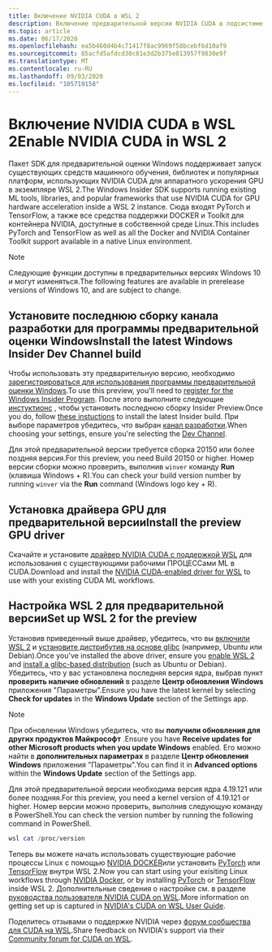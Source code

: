 ```yaml
---
title: Включение NVIDIA CUDA в WSL 2
description: Включение предварительной версии NVIDIA CUDA в подсистеме Windows для Linux
ms.topic: article
ms.date: 06/17/2020
ms.openlocfilehash: ea5b460d4b4c71417f8ac9969f58bcebf6d10af9
ms.sourcegitcommit: 85acfd5afdcd30c81e3d2b375e813957f9830e9f
ms.translationtype: MT
ms.contentlocale: ru-RU
ms.lasthandoff: 09/03/2020
ms.locfileid: "105719158"
---
```

# <a name="enable-nvidia-cuda-in-wsl-2"></a><span data-ttu-id="01ec7-103">Включение NVIDIA CUDA в WSL 2</span><span class="sxs-lookup"><span data-stu-id="01ec7-103">Enable NVIDIA CUDA in WSL 2</span></span>

<span data-ttu-id="01ec7-104">Пакет SDK для предварительной оценки Windows поддерживает запуск существующих средств машинного обучения, библиотек и популярных платформ, использующих NVIDIA CUDA для аппаратного ускорения GPU в экземпляре WSL 2.</span><span class="sxs-lookup"><span data-stu-id="01ec7-104">The Windows Insider SDK supports running existing ML tools, libraries, and popular frameworks that use NVIDIA CUDA for GPU hardware acceleration inside a WSL 2 instance.</span></span> <span data-ttu-id="01ec7-105">Сюда входят PyTorch и TensorFlow, а также все средства поддержки DOCKER и Toolkit для контейнера NVIDIA, доступные в собственной среде Linux.</span><span class="sxs-lookup"><span data-stu-id="01ec7-105">This includes PyTorch and TensorFlow as well as all the Docker and NVIDIA Container Toolkit support available in a native Linux environment.</span></span> 

> [!NOTE]
> <span data-ttu-id="01ec7-106">Следующие функции доступны в предварительных версиях Windows 10 и могут изменяться.</span><span class="sxs-lookup"><span data-stu-id="01ec7-106">The following features are available in prerelease versions of Windows 10, and are subject to change.</span></span>

## <a name="install-the-latest-windows-insider-dev-channel-build"></a><span data-ttu-id="01ec7-107">Установите последнюю сборку канала разработки для программы предварительной оценки Windows</span><span class="sxs-lookup"><span data-stu-id="01ec7-107">Install the latest Windows Insider Dev Channel build</span></span> 

<span data-ttu-id="01ec7-108">Чтобы использовать эту предварительную версию, необходимо [зарегистрироваться для использования программы предварительной оценки Windows](https://insider.windows.com/getting-started/#register).</span><span class="sxs-lookup"><span data-stu-id="01ec7-108">To use this preview, you'll need to [register for the Windows Insider Program](https://insider.windows.com/getting-started/#register).</span></span> <span data-ttu-id="01ec7-109">После этого выполните следующие [инстуктионс](https://insider.windows.com/getting-started/#install) , чтобы установить последнюю сборку Insider Preview.</span><span class="sxs-lookup"><span data-stu-id="01ec7-109">Once you do, follow [these instuctions](https://insider.windows.com/getting-started/#install) to install the latest Insider build.</span></span> <span data-ttu-id="01ec7-110">При выборе параметров убедитесь, что выбран [канал разработки](/windows-insider/flight-hub/#active-development-builds-of-windows-10).</span><span class="sxs-lookup"><span data-stu-id="01ec7-110">When choosing your settings, ensure you're selecting the [Dev Channel](/windows-insider/flight-hub/#active-development-builds-of-windows-10).</span></span> 

<span data-ttu-id="01ec7-111">Для этой предварительной версии требуется сборка 20150 или более поздняя версия.</span><span class="sxs-lookup"><span data-stu-id="01ec7-111">For this preview, you need Build 20150 or higher.</span></span> <span data-ttu-id="01ec7-112">Номер версии сборки можно проверить, выполнив `winver` команду **Run** (клавиша Windows + R).</span><span class="sxs-lookup"><span data-stu-id="01ec7-112">You can check your build version number by running `winver` via the **Run** command (Windows logo key + R).</span></span>

## <a name="install-the-preview-gpu-driver"></a><span data-ttu-id="01ec7-113">Установка драйвера GPU для предварительной версии</span><span class="sxs-lookup"><span data-stu-id="01ec7-113">Install the preview GPU driver</span></span> 

<span data-ttu-id="01ec7-114">Скачайте и установите [драйвер NVIDIA CUDA с поддержкой WSL](https://developer.nvidia.com/cuda/wsl) для использования с существующими рабочими ПРОЦЕССами ML в CUDA.</span><span class="sxs-lookup"><span data-stu-id="01ec7-114">Download and install the [NVIDIA CUDA-enabled driver for WSL](https://developer.nvidia.com/cuda/wsl) to use with your existing CUDA ML workflows.</span></span> 

## <a name="set-up-wsl-2-for-the-preview"></a><span data-ttu-id="01ec7-115">Настройка WSL 2 для предварительной версии</span><span class="sxs-lookup"><span data-stu-id="01ec7-115">Set up WSL 2 for the preview</span></span> 

<span data-ttu-id="01ec7-116">Установив приведенный выше драйвер, убедитесь, что вы [включили WSL 2](/windows/wsl/install-win10) и [установите дистрибутив на основе glibc](/windows/wsl/install-win10#install-your-linux-distribution-of-choice) (например, Ubuntu или Debian).</span><span class="sxs-lookup"><span data-stu-id="01ec7-116">Once you've installed the above driver, ensure you [enable WSL 2](/windows/wsl/install-win10) and [install a glibc-based distribution](/windows/wsl/install-win10#install-your-linux-distribution-of-choice) (such as Ubuntu or Debian).</span></span> <span data-ttu-id="01ec7-117">Убедитесь, что у вас установлена последняя версия ядра, выбрав пункт **проверить наличие обновлений** в разделе **Центр обновления Windows** приложения "Параметры".</span><span class="sxs-lookup"><span data-stu-id="01ec7-117">Ensure you have the latest kernel by selecting **Check for updates** in the **Windows Update** section of the Settings app.</span></span> 

> [!NOTE]
> <span data-ttu-id="01ec7-118">При обновлении Windows убедитесь, что вы **получили обновления для других продуктов Майкрософт** .</span><span class="sxs-lookup"><span data-stu-id="01ec7-118">Ensure you have **Receive updates for other Microsoft products when you update Windows** enabled.</span></span> <span data-ttu-id="01ec7-119">Его можно найти в **дополнительных параметрах** в разделе **Центр обновления Windows** приложения "Параметры".</span><span class="sxs-lookup"><span data-stu-id="01ec7-119">You can find it in **Advanced options** within the **Windows Update** section of the Settings app.</span></span> 

<span data-ttu-id="01ec7-120">Для этой предварительной версии необходима версия ядра 4.19.121 или более поздняя.</span><span class="sxs-lookup"><span data-stu-id="01ec7-120">For this preview, you need a kernel version of 4.19.121 or higher.</span></span> <span data-ttu-id="01ec7-121">Номер версии можно проверить, выполнив следующую команду в PowerShell.</span><span class="sxs-lookup"><span data-stu-id="01ec7-121">You can check the version number by running the following command in PowerShell.</span></span> 

```powershell
wsl cat /proc/version
```

<span data-ttu-id="01ec7-122">Теперь вы можете начать использовать существующие рабочие процессы Linux с помощью [NVIDIA DOCKER](https://github.com/NVIDIA/nvidia-docker)или установить [PyTorch](https://pytorch.org/get-started/locally/) или [TensorFlow](https://www.tensorflow.org/install/gpu) внутри WSL 2.</span><span class="sxs-lookup"><span data-stu-id="01ec7-122">Now you can start using your exisiting Linux workflows through [NVIDIA Docker](https://github.com/NVIDIA/nvidia-docker), or by installing [PyTorch](https://pytorch.org/get-started/locally/) or [TensorFlow](https://www.tensorflow.org/install/gpu) inside WSL 2.</span></span> <span data-ttu-id="01ec7-123">Дополнительные сведения о настройке см. в разделе [руководства пользователя NVIDIA CUDA on WSL](https://docs.nvidia.com/cuda/wsl-user-guide/index.html).</span><span class="sxs-lookup"><span data-stu-id="01ec7-123">More information on getting set up is captured in [NVIDIA's CUDA on WSL User Guide](https://docs.nvidia.com/cuda/wsl-user-guide/index.html).</span></span>

<span data-ttu-id="01ec7-124">Поделитесь отзывами о поддержке NVIDIA через [форум сообщества для CUDA на WSL](https://forums.developer.nvidia.com/c/accelerated-computing/cuda/cuda-on-windows-subsystem-for-linux-wsl-2/303).</span><span class="sxs-lookup"><span data-stu-id="01ec7-124">Share feedback on NVIDIA's support via their [Community forum for CUDA on WSL](https://forums.developer.nvidia.com/c/accelerated-computing/cuda/cuda-on-windows-subsystem-for-linux-wsl-2/303).</span></span>
